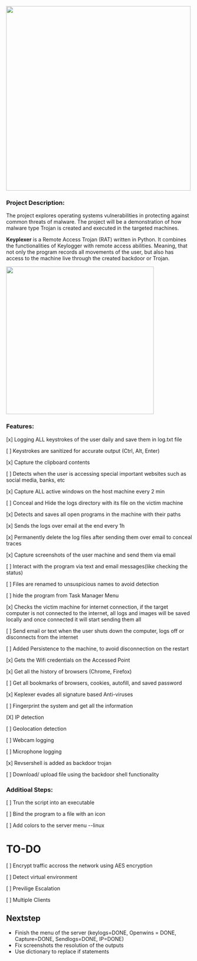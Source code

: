 <img src="https://s30.postimg.org/le54yzn81/key.png" width="500px">

### Project Description:
The project explores operating systems vulnerabilities in protecting against common threats of
malware. The project will be a demonstration of how malware type Trojan is created and
executed in the targeted machines.

__Keyplexer__ is a Remote Access Trojan (RAT) written in Python. It combines the
functionalities of Keylogger with remote access abilities. Meaning, that not only the program
records all movements of the user, but also has access to the machine live through the created
backdoor or Trojan.

<img src="https://s30.postimg.org/hkdfqd1lt/revshell.png" width="400px">

### Features:
 [x] Logging ALL keystrokes of the user daily and save them in log.txt file

 [ ] Keystrokes are sanitized for accurate output (Ctrl, Alt, Enter)

 [x] Capture the clipboard contents

 [ ] Detects when the user is accessing special important websites such as social media, banks, etc

 [x] Capture ALL active windows on the host machine every 2 min

 [ ]  Conceal and Hide the logs directory with its file on the victim machine

 [x] Detects and saves all open programs in the machine with their paths

 [x] Sends the logs over email at the end every 1h

 [x] Permanently delete the log files after sending them over email to conceal traces

 [x] Capture screenshots of the user machine and send them via email

 [ ] Interact with the program via text and email messages(like checking the status)

 [ ] Files are renamed to unsuspicious names to avoid detection

 [ ] hide the program from Task Manager Menu

 [x] Checks the victim machine for internet connection, if the target computer is not connected to the internet, all logs     and images will be saved locally and once connected it will start sending them all

 [ ] Send email or text when the user shuts down the computer, logs off or disconnects from the internet

 [ ] Added Persistence to the machine, to avoid disconnection on the restart

 [x] Gets the Wifi credentials on the Accessed Point

 [x] Get all the history of browsers (Chrome, Firefox)

 [ ] Get all bookmarks of browsers, cookies, autofill, and saved password

 [x] Keplexer evades all signature based Anti-viruses  

 [ ] Fingerprint the system and get all the information

 [X] IP detection 

 [ ] Geolocation detection

 [ ] Webcam logging

 [ ] Microphone logging

 [x] Revsershell is added as backdoor trojan

 [ ] Download/ upload file using the backdoor shell functionality
 

### Additioal Steps:
 [ ] Trun the script into an executable 

 [ ] Bind the program to a file with an icon

 [ ] Add colors to the server menu --linux


# TO-DO
 [ ] Encrypt traffic accross the network using AES encryption

 [ ] Detect virtual environment 

 [ ] Previlige Escalation

 [ ] Multiple Clients


## Nextstep

- Finish the menu of the server (keylogs=DONE, Openwins = DONE, Capture=DONE, Sendlogs=DONE, IP=DONE)
- Fix screenshots the resolution of the outputs
- Use dictionary to replace if statements 

